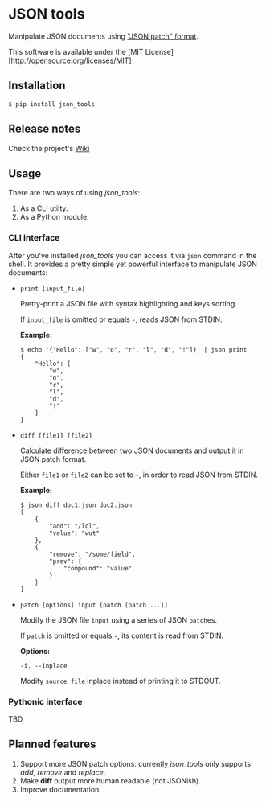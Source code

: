JSON tools
==========

Manipulate JSON documents using ["JSON patch" format][1].

This software is available under the [MIT License][http://opensource.org/licenses/MIT]

Installation
------------

    $ pip install json_tools

Release notes
-------------

Check the project's [Wiki](https://bitbucket.org/vadim_semenov/json_tools/wiki/Release%20Notes)

Usage
-----

There are two ways of using *json_tools*:

 1. As a CLI utilty.
 2. As a Python module.

### CLI interface

After you've installed *json_tools* you can access it via `json` command in the
shell. It provides a pretty simple yet powerful interface to manipulate JSON
documents:

 *  `print [input_file]`

    Pretty-print a JSON file with syntax highlighting and keys sorting.

    If `input_file` is omitted or equals `-`, reads JSON from STDIN.

    **Example:**

        $ echo '{"Hello": ["w", "o", "r", "l", "d", "!"]}' | json print
        {
            "Hello": [
                "w",
                "o",
                "r",
                "l",
                "d",
                "!"
            ]
        }

 *  `diff [file1] [file2]`

    Calculate difference between two JSON documents and output it in JSON patch format.

    Either `file1` or `file2` can be set to `-`, in order to read JSON from STDIN.

    **Example:**

        $ json diff doc1.json doc2.json
        [
            {
                "add": "/lol",
                "value": "wut"
            },
            {
                "remove": "/some/field",
                "prev": {
                    "compound": "value"
                }
            }
        ]

 *  `patch [options] input [patch [patch ...]]`

    Modify the JSON file `input` using a series of JSON `patch`es.

    If `patch` is omitted or equals `-`, its content is read from STDIN.

    **Options:**

    `-i, --inplace`

    Modify `source_file` inplace instead of printing it to STDOUT.


### Pythonic interface

TBD


Planned features
----------------

 1. Support more JSON patch options: currently *json_tools* only supports
    *add*, *remove* and *replace*.
 1. Make **diff** output more human readable (not JSONish).
 1. Improve documentation.


  [1]: http://tools.ietf.org/html/draft-ietf-appsawg-json-patch-02
